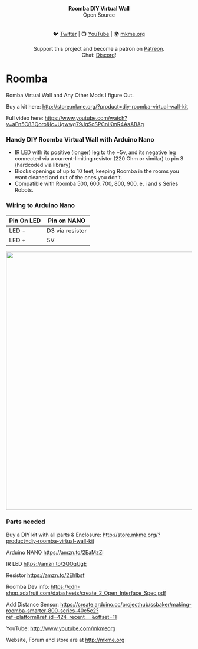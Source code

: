 <p align="center">
<b>Roomba DIY Virtual Wall</b><br>
Open Source<br><br>
<br>🐦 <a href="https://twitter.com/mkmeorg">Twitter</a>
| 📺 <a href="https://www.youtube.com/mkmeorg">YouTube</a>
| 🌍 <a href="http://www.mkme.org">mkme.org</a><br>
<br>
Support this project and become a patron on <a href="https://www.patreon.com/EricWilliam">Patreon</a>.<br>
Chat: <a href="https://discord.gg/j9S4Fgv">Discord</a></b>!
</p>

# Roomba
Romba Virtual Wall and Any Other Mods I figure Out.

Buy a kit here: http://store.mkme.org/?product=diy-roomba-virtual-wall-kit



Full video here:
https://www.youtube.com/watch?v=aEn5C83Qoro&lc=Ugwwg79JqSoSPCniKmR4AaABAg

### Handy DIY Roomba Virtual Wall with Arduino Nano

 * IR LED with its positive (longer) leg to the +5v, and its negative leg connected via a current-limiting resistor (220 Ohm or similar) to pin 3 (hardcoded via library)
 * Blocks openings of up to 10 feet, keeping Roomba in the rooms you want cleaned and out of the ones you don’t.
 * Compatible with Roomba 500, 600, 700, 800, 900, e, i and s Series Robots.
 ### Wiring to Arduino Nano
| Pin On LED| Pin on NANO |
| ---------- |----------------|
| LED - | D3 via resistor  |
| LED +  | 5V |

<p align="center">
  <img src="https://github.com/MKme/Roomba/blob/master/Pic/IMG_1418.JPG" width="700"/>
</p>

### Parts needed

Buy a DIY kit with all parts & Enclosure: http://store.mkme.org/?product=diy-roomba-virtual-wall-kit


Arduino NANO https://amzn.to/2EaMzZI

IR LED https://amzn.to/2QOqUgE

Resistor https://amzn.to/2EhIbsf


Roomba Dev info: https://cdn-shop.adafruit.com/datasheets/create_2_Open_Interface_Spec.pdf

Add Distance Sensor: https://create.arduino.cc/projecthub/ssbaker/making-roomba-smarter-800-series-40c5e2?ref=platform&ref_id=424_recent___&offset=11

YouTube: http://www.youtube.com/mkmeorg

Website, Forum and store are at http://mkme.org

